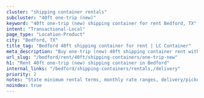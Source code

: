 ```yaml
---
cluster: "shipping container rentals"
subcluster: "40ft one-trip (new)"
keyword: "40ft one-trip (new) shipping container for rent Bedford, TX"
intent: "Transactional-Local"
page_type: "Location-Product"
city: "Bedford, TX"
title_tag: "Bedford 40ft shipping container for rent | LC Container"
meta_description: "Buy one-trip (new) 40ft shipping container rent with local delivery in Bedford, TX. LC Container — local Since 2003. Request a fast quote today."
url_slug: "/bedford/rent/40ft/shipping-containers/one-trip-new"
h1: "Rent 40ft one-trip (new) shipping container in Bedford"
internal_links: "/bedford/shipping-containers/rentals,/delivery"
priority: 2
notes: "State minimum rental terms, monthly rate ranges, delivery/pickup fees, service area."
noindex: true
---
```


<!-- TODO: Add unique city/inventory copy, images, and internal links here. -->
